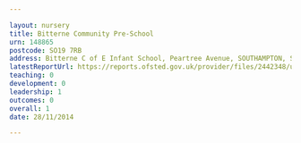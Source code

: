 ```yaml
---

layout: nursery
title: Bitterne Community Pre-School
urn: 148865
postcode: SO19 7RB
address: Bitterne C of E Infant School, Peartree Avenue, SOUTHAMPTON, SO19 7RB
latestReportUrl: https://reports.ofsted.gov.uk/provider/files/2442348/urn/148865.pdf
teaching: 0
development: 0
leadership: 1
outcomes: 0
overall: 1
date: 28/11/2014

---
```

